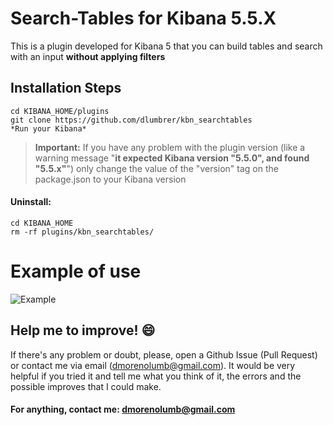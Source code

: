 # Search-Tables for Kibana 5.5.X

This is a plugin developed for Kibana 5 that you can build tables and search with an input **without applying filters**


## Installation Steps

```
cd KIBANA_HOME/plugins
git clone https://github.com/dlumbrer/kbn_searchtables
*Run your Kibana*
```
> **Important:** If you have any problem with the plugin version (like a warning message "**it expected Kibana version "5.5.0", and found "5.5.x"**") only change the value of the "version" tag on the package.json to your Kibana version


#### Uninstall:
```
cd KIBANA_HOME
rm -rf plugins/kbn_searchtables/
```


# Example of use

![Example](public/images/search_example.gif)


## Help me to improve! :smile:

If there's any problem or doubt, please, open a Github Issue (Pull Request) or contact me via email (dmorenolumb@gmail.com). It would be very helpful if you tried it and tell me what you think of it, the errors and the possible improves that I could make.


#### For anything, contact me: dmorenolumb@gmail.com
